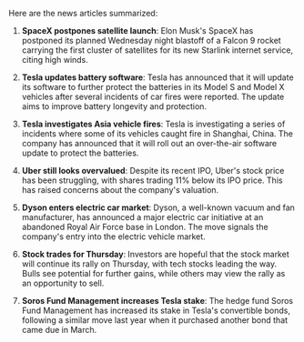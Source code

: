 Here are the news articles summarized:

1. **SpaceX postpones satellite launch**: Elon Musk's SpaceX has postponed its planned Wednesday night blastoff of a Falcon 9 rocket carrying the first cluster of satellites for its new Starlink internet service, citing high winds.

2. **Tesla updates battery software**: Tesla has announced that it will update its software to further protect the batteries in its Model S and Model X vehicles after several incidents of car fires were reported. The update aims to improve battery longevity and protection.

3. **Tesla investigates Asia vehicle fires**: Tesla is investigating a series of incidents where some of its vehicles caught fire in Shanghai, China. The company has announced that it will roll out an over-the-air software update to protect the batteries.

4. **Uber still looks overvalued**: Despite its recent IPO, Uber's stock price has been struggling, with shares trading 11% below its IPO price. This has raised concerns about the company's valuation.

5. **Dyson enters electric car market**: Dyson, a well-known vacuum and fan manufacturer, has announced a major electric car initiative at an abandoned Royal Air Force base in London. The move signals the company's entry into the electric vehicle market.

6. **Stock trades for Thursday**: Investors are hopeful that the stock market will continue its rally on Thursday, with tech stocks leading the way. Bulls see potential for further gains, while others may view the rally as an opportunity to sell.

7. **Soros Fund Management increases Tesla stake**: The hedge fund Soros Fund Management has increased its stake in Tesla's convertible bonds, following a similar move last year when it purchased another bond that came due in March.